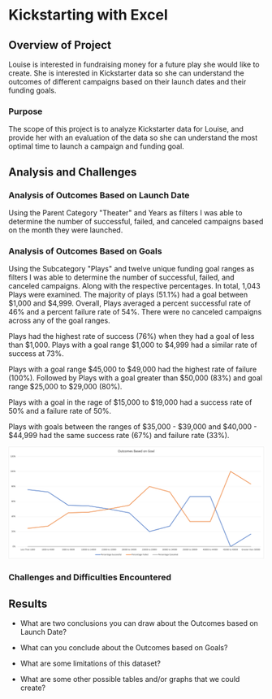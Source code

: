 # Kickstarting with Excel

## Overview of Project
Louise is interested in fundraising money for a future play she would like to create. She is interested in Kickstarter data so she can understand the outcomes of different campaigns based on their launch dates and their funding goals. 
 
### Purpose
The scope of this project is to analyze Kickstarter data for Louise, and provide her with an evaluation of the data so she can understand the most optimal time to launch a campaign and funding goal.

## Analysis and Challenges

### Analysis of Outcomes Based on Launch Date

Using the Parent Category "Theater" and Years as filters I was able to determine the number of successful, failed, and canceled campaigns based on the month they were launched.

### Analysis of Outcomes Based on Goals

Using the Subcategory "Plays" and twelve unique funding goal ranges as filters I was able to determine the number of successful, failed, and canceled campaigns. Along with the respective percentages. In total, 1,043 Plays were examined. The majority of plays (51.1%) had a goal between $1,000 and $4,999. Overall, Plays averaged a percent successful rate of 46% and a percent failure rate of 54%. There were no canceled campaigns across any of the goal ranges. 

Plays had the highest rate of success (76%) when they had a goal of less than $1,000. Plays with a goal range $1,000 to $4,999 had a similar rate of success at 73%. 

Plays with a goal range $45,000 to $49,000 had the highest rate of failure (100%). Followed by Plays with a goal greater than $50,000 (83%) and goal range $25,000 to $29,000 (80%). 

Plays with a goal in the rage of $15,000 to $19,000 had a success rate of 50% and a failure rate of 50%. 

Plays with goals between the ranges of $35,000 - $39,000 and $40,000 - $44,999 had the same success rate (67%) and failure rate (33%).

![](/Resources/Outcomes_vs_Goals.png)

### Challenges and Difficulties Encountered

## Results

- What are two conclusions you can draw about the Outcomes based on Launch Date?

- What can you conclude about the Outcomes based on Goals?

- What are some limitations of this dataset?

- What are some other possible tables and/or graphs that we could create?
